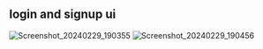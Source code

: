 ## login and signup ui 

![Screenshot_20240229_190355](https://github.com/AbdoGKash/login-and-signup-ui/assets/160290297/a7c8b485-d755-49d2-b0a1-24261ff073c5)
![Screenshot_20240229_190456](https://github.com/AbdoGKash/login-and-signup-ui/assets/160290297/34ee1b1c-75df-41c8-beb3-596bb7fa4e31)
